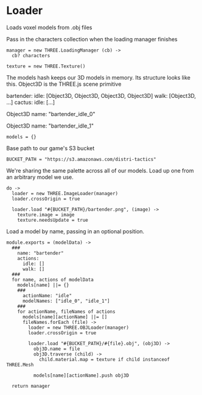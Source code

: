 Loader
======

Loads voxel models from .obj files

Pass in the characters collection when the loading manager finishes

    manager = new THREE.LoadingManager (cb) ->
      cb? characters

    texture = new THREE.Texture()
  
The models hash keeps our 3D models in memory. 
Its structure looks like this.
Object3D is the THREE.js scene primitive 
  
bartender:
  idle: [Object3D, Object3D, Object3D, Object3D]
  walk: [Object3D, ...]
cactus:
  idle: [...]

Object3D
  name: "bartender_idle_0"

Object3D
  name: "bartender_idle_1"

    models = {}

Base path to our game's S3 bucket

    BUCKET_PATH = "https://s3.amazonaws.com/distri-tactics"

We're sharing the same palette across all of our models.
Load up one from an arbitrary model we use.

    do ->
      loader = new THREE.ImageLoader(manager)
      loader.crossOrigin = true

      loader.load "#{BUCKET_PATH}/bartender.png", (image) ->
        texture.image = image
        texture.needsUpdate = true

Load a model by name, passing in an optional position.

    module.exports = (modelData) ->
      ###
        name: "bartender"
        actions: 
          idle: []
          walk: []
      ###
      for name, actions of modelData
        models[name] ||= {}
        ###
          actionName: "idle"
          modelNames: ["idle_0", "idle_1"]
        ###
        for actionName, fileNames of actions
          models[name][actionName] ||= []
          fileNames.forEach (file) ->
            loader = new THREE.OBJLoader(manager)
            loader.crossOrigin = true
            
            loader.load "#{BUCKET_PATH}/#{file}.obj", (obj3D) ->
              obj3D.name = file
              obj3D.traverse (child) ->
                child.material.map = texture if child instanceof THREE.Mesh
                  
              models[name][actionName].push obj3D

      return manager
